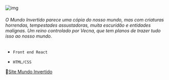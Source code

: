 ![img](https://media.tenor.com/o5-5sYmgcm0AAAAC/stranger-things.gif)



###### O Mundo Invertido parece uma cópia do nosso mundo, mas com criaturas horrendas, tempestades assustadoras, muita escuridão e entidades malignas. Um reino controlado por Vecna, que tem planos de trazer tudo isso ao nosso mundo.



- `Front end React`

- `HTML/CSS`

  

:link:[Site Mundo Invertido](https://eaemafe.github.io/semana-frontend-mundo-invertido/)
